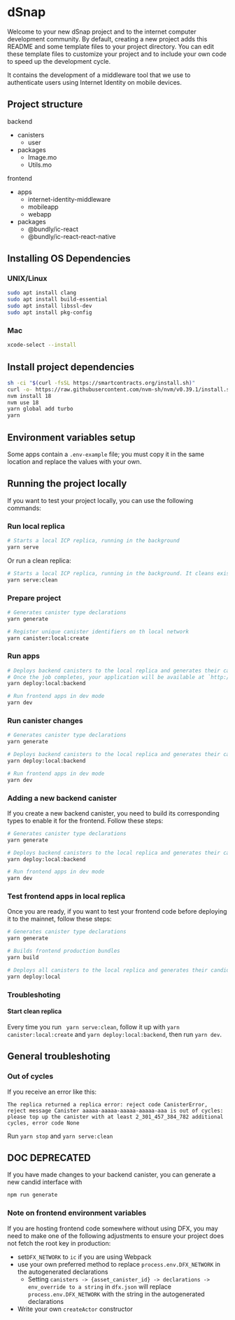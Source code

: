 # dSnap

Welcome to your new dSnap project and to the internet computer development community. By default, creating a new project adds this README and some template files to your project directory. You can edit these template files to customize your project and to include your own code to speed up the development cycle.

It contains the development of a middleware tool that we use to authenticate users using Internet Identity on mobile devices.

## Project structure

backend

- canisters
  - user
- packages
  - Image.mo
  - Utils.mo

frontend

- apps
  - internet-identity-middleware
  - mobileapp
  - webapp
- packages
  - @bundly/ic-react
  - @bundly/ic-react-react-native

## Installing OS Dependencies

### UNIX/Linux

```bash
sudo apt install clang
sudo apt install build-essential
sudo apt install libssl-dev
sudo apt install pkg-config
```

### Mac

```bash
xcode-select --install
```

## Install project dependencies

```bash
sh -ci "$(curl -fsSL https://smartcontracts.org/install.sh)"
curl -o- https://raw.githubusercontent.com/nvm-sh/nvm/v0.39.1/install.sh | bash
nvm install 18
nvm use 18
yarn global add turbo
yarn
```

## Environment variables setup

Some apps contain a `.env-example` file; you must copy it in the same location and replace the values with your own.

## Running the project locally

If you want to test your project locally, you can use the following commands:

### Run local replica

```bash
# Starts a local ICP replica, running in the background
yarn serve
```

Or run a clean replica:

```bash
# Starts a local ICP replica, running in the background. It cleans existing data (incluiding canister ids and stable memory)
yarn serve:clean
```

### Prepare project

```bash
# Generates canister type declarations
yarn generate

# Register unique canister identifiers on th local network
yarn canister:local:create
```

### Run apps

```bash
# Deploys backend canisters to the local replica and generates their candid interface
# Once the job completes, your application will be available at `http://localhost:4943?canisterId={asset_canister_id}`.
yarn deploy:local:backend

# Run frontend apps in dev mode
yarn dev
```

### Run canister changes

```bash
# Generates canister type declarations
yarn generate

# Deploys backend canisters to the local replica and generates their candid interface
yarn deploy:local:backend

# Run frontend apps in dev mode
yarn dev
```

### Adding a new backend canister

If you create a new backend canister, you need to build its corresponding types to enable it for the frontend. Follow these steps:

```bash
# Generates canister type declarations
yarn generate

# Deploys backend canisters to the local replica and generates their candid interface
yarn deploy:local:backend

# Run frontend apps in dev mode
yarn dev
```

### Test frontend apps in local replica

Once you are ready, if you want to test your frontend code before deploying it to the mainnet, follow these steps:

```bash
# Generates canister type declarations
yarn generate

# Builds frontend production bundles
yarn build

# Deploys all canisters to the local replica and generates their candid interface
yarn deploy:local
```

### Troubleshoting

#### Start clean replica

Every time you run ` yarn serve:clean`, follow it up with `yarn canister:local:create` and `yarn deploy:local:backend`, then run `yarn dev`.

## General troubleshoting

### Out of cycles

If you receive an error like this:

```
The replica returned a replica error: reject code CanisterError, reject message Canister aaaaa-aaaaa-aaaaa-aaaaa-aaa is out of cycles: please top up the canister with at least 2_301_457_384_782 additional cycles, error code None
```

Run `yarn stop` and `yarn serve:clean`

## DOC DEPRECATED

If you have made changes to your backend canister, you can generate a new candid interface with

```bash
npm run generate
```

### Note on frontend environment variables

If you are hosting frontend code somewhere without using DFX, you may need to make one of the following adjustments to ensure your project does not fetch the root key in production:

- set`DFX_NETWORK` to `ic` if you are using Webpack
- use your own preferred method to replace `process.env.DFX_NETWORK` in the autogenerated declarations
  - Setting `canisters -> {asset_canister_id} -> declarations -> env_override to a string` in `dfx.json` will replace `process.env.DFX_NETWORK` with the string in the autogenerated declarations
- Write your own `createActor` constructor
